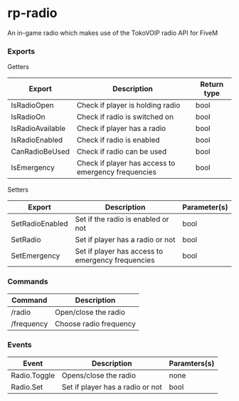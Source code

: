 # rp-radio
An in-game radio which makes use of the TokoVOIP radio API for FiveM

### Exports
Getters

| Export           | Description                                         | Return type |
| ---------------- | --------------------------------------------------- | ----------- |
| IsRadioOpen      | Check if player is holding radio                    | bool        |
| IsRadioOn        | Check if radio is switched on                       | bool        |
| IsRadioAvailable | Check if player has a radio                         | bool        |
| IsRadioEnabled   | Check if radio is enabled                           | bool        |
| CanRadioBeUsed   | Check if radio can be used                          | bool        |
| IsEmergency      | Check if player has access to emergency frequencies | bool        |

Setters
 
| Export           | Description                                         | Parameter(s) |
| ---------------- | --------------------------------------------------- | ------------ |
| SetRadioEnabled  | Set if the radio is enabled or not                  | bool         |
| SetRadio         | Set if player has a radio or not                    | bool         |
| SetEmergency     | Set if player has access to emergency frequencies   | bool         |

### Commands

| Command    | Description              |
| ---------- | ------------------------ |
| /radio     | Open/close the radio     |
| /frequency | Choose radio frequency   |

### Events

| Event        | Description                      | Paramters(s)           |
| ------------ | -------------------------------- | ---------------------- |
| Radio.Toggle | Opens/close the radio            | none                   |
| Radio.Set    | Set if player has a radio or not | bool                   |

